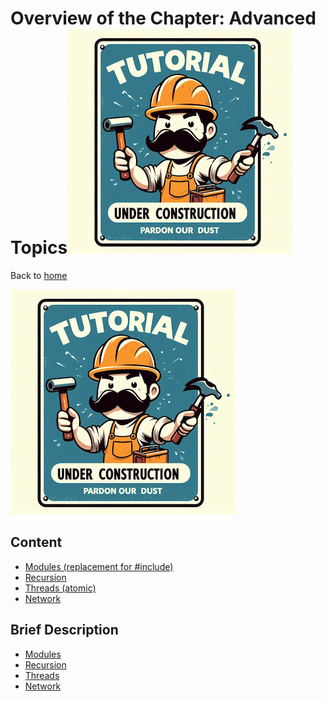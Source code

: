 # Overview of the Chapter: Advanced Topics![Tutorial Under Construction](../TutorialUnderConstruction.png)

Back to [home](../README.md)

![](../TutorialUnderConstruction.png)

## Content

* [Modules (replacement for #include)](Modules.md)
* [Recursion](Recursion.md)
* [Threads (atomic)](Threads.md)
* [Network](Network.md)

## Brief Description
* [Modules](Modules.md)
* [Recursion](Recursion.md)
* [Threads](Threads.md)
* [Network](Network.md)
